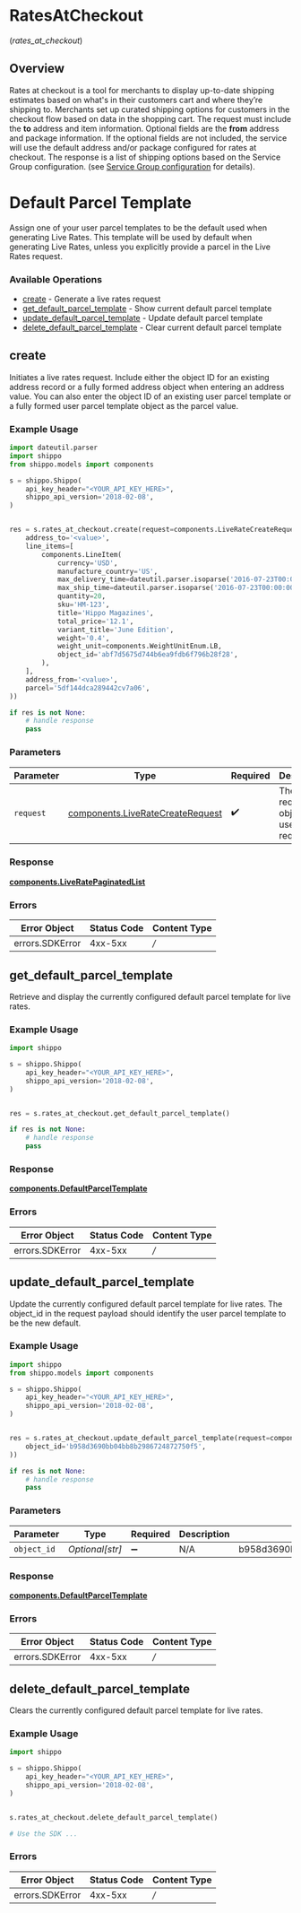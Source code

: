 # RatesAtCheckout
(*rates_at_checkout*)

## Overview

Rates at checkout is a tool for merchants to display up-to-date shipping estimates based on what's in their customers cart and where they’re shipping to.
Merchants set up curated shipping options for customers in the checkout flow based on data in the shopping cart. The request must include the **to** address and item information. Optional fields are the **from** address and package information. If the optional fields are not included, the service will use the default address and/or package configured for rates at checkout. The response is a list of shipping options based on the Service Group configuration.
(see <a href="#tag/Service-Groups">Service Group configuration</a> for details).
<SchemaDefinition schemaRef="#/components/schemas/LiveRate"/>


# Default Parcel Template
Assign one of your user parcel templates to be the default used when generating Live Rates. This template will be used by default when generating Live Rates, unless you explicitly provide a parcel in the Live Rates request.
<SchemaDefinition schemaRef="#/components/schemas/UserParcelTemplate"/>

### Available Operations

* [create](#create) - Generate a live rates request
* [get_default_parcel_template](#get_default_parcel_template) - Show current default parcel template
* [update_default_parcel_template](#update_default_parcel_template) - Update default parcel template
* [delete_default_parcel_template](#delete_default_parcel_template) - Clear current default parcel template

## create

Initiates a live rates request. Include either the object ID for
an existing address record or a fully formed address object when entering
an address value. You can also enter the object ID of an existing user parcel
template or a fully formed user parcel template object as the parcel value.

### Example Usage

```python
import dateutil.parser
import shippo
from shippo.models import components

s = shippo.Shippo(
    api_key_header="<YOUR_API_KEY_HERE>",
    shippo_api_version='2018-02-08',
)


res = s.rates_at_checkout.create(request=components.LiveRateCreateRequest(
    address_to='<value>',
    line_items=[
        components.LineItem(
            currency='USD',
            manufacture_country='US',
            max_delivery_time=dateutil.parser.isoparse('2016-07-23T00:00:00Z'),
            max_ship_time=dateutil.parser.isoparse('2016-07-23T00:00:00Z'),
            quantity=20,
            sku='HM-123',
            title='Hippo Magazines',
            total_price='12.1',
            variant_title='June Edition',
            weight='0.4',
            weight_unit=components.WeightUnitEnum.LB,
            object_id='abf7d5675d744b6ea9fdb6f796b28f28',
        ),
    ],
    address_from='<value>',
    parcel='5df144dca289442cv7a06',
))

if res is not None:
    # handle response
    pass

```

### Parameters

| Parameter                                                                            | Type                                                                                 | Required                                                                             | Description                                                                          |
| ------------------------------------------------------------------------------------ | ------------------------------------------------------------------------------------ | ------------------------------------------------------------------------------------ | ------------------------------------------------------------------------------------ |
| `request`                                                                            | [components.LiveRateCreateRequest](../../models/components/liveratecreaterequest.md) | :heavy_check_mark:                                                                   | The request object to use for the request.                                           |

### Response

**[components.LiveRatePaginatedList](../../models/components/liveratepaginatedlist.md)**

### Errors

| Error Object    | Status Code     | Content Type    |
| --------------- | --------------- | --------------- |
| errors.SDKError | 4xx-5xx         | */*             |


## get_default_parcel_template

Retrieve and display the currently configured default parcel template for live rates.

### Example Usage

```python
import shippo

s = shippo.Shippo(
    api_key_header="<YOUR_API_KEY_HERE>",
    shippo_api_version='2018-02-08',
)


res = s.rates_at_checkout.get_default_parcel_template()

if res is not None:
    # handle response
    pass

```

### Response

**[components.DefaultParcelTemplate](../../models/components/defaultparceltemplate.md)**

### Errors

| Error Object    | Status Code     | Content Type    |
| --------------- | --------------- | --------------- |
| errors.SDKError | 4xx-5xx         | */*             |


## update_default_parcel_template

Update the currently configured default parcel template for live rates. The object_id in the request payload should identify the user parcel template to be the new default.

### Example Usage

```python
import shippo
from shippo.models import components

s = shippo.Shippo(
    api_key_header="<YOUR_API_KEY_HERE>",
    shippo_api_version='2018-02-08',
)


res = s.rates_at_checkout.update_default_parcel_template(request=components.DefaultParcelTemplateUpdateRequest(
    object_id='b958d3690bb04bb8b2986724872750f5',
))

if res is not None:
    # handle response
    pass

```

### Parameters

| Parameter                        | Type                             | Required                         | Description                      | Example                          |
| -------------------------------- | -------------------------------- | -------------------------------- | -------------------------------- | -------------------------------- |
| `object_id`                      | *Optional[str]*                  | :heavy_minus_sign:               | N/A                              | b958d3690bb04bb8b2986724872750f5 |

### Response

**[components.DefaultParcelTemplate](../../models/components/defaultparceltemplate.md)**

### Errors

| Error Object    | Status Code     | Content Type    |
| --------------- | --------------- | --------------- |
| errors.SDKError | 4xx-5xx         | */*             |


## delete_default_parcel_template

Clears the currently configured default parcel template for live rates.

### Example Usage

```python
import shippo

s = shippo.Shippo(
    api_key_header="<YOUR_API_KEY_HERE>",
    shippo_api_version='2018-02-08',
)


s.rates_at_checkout.delete_default_parcel_template()

# Use the SDK ...

```

### Errors

| Error Object    | Status Code     | Content Type    |
| --------------- | --------------- | --------------- |
| errors.SDKError | 4xx-5xx         | */*             |
